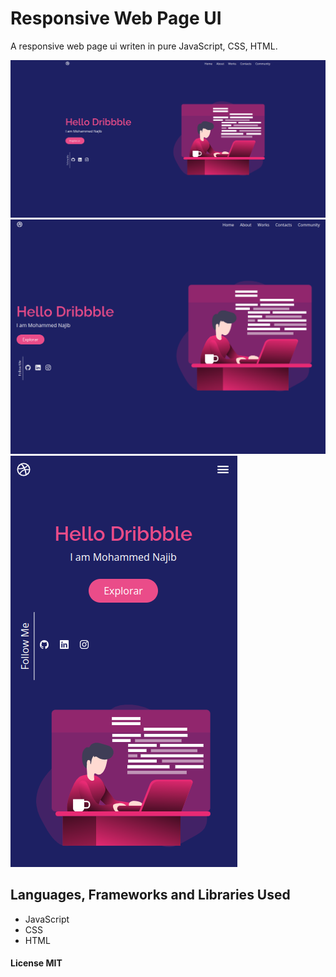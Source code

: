 # Responsive Web Page UI

A responsive web page ui writen in pure JavaScript, CSS, HTML.

<p float="left">
  <img src="./readme/image-big.png"/>
  <img src="./readme/image-medium.png"/>
  <img src="./readme/image-small.png"/>
</p>

## Languages, Frameworks and Libraries Used

- JavaScript
- CSS
- HTML

#### License MIT
